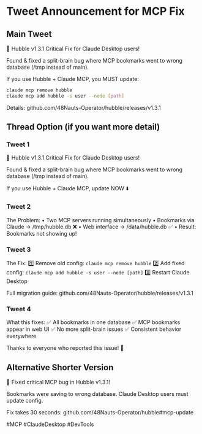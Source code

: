 # Tweet Announcement for MCP Fix

## Main Tweet

🚨 Hubble v1.3.1 Critical Fix for Claude Desktop users!

Found & fixed a split-brain bug where MCP bookmarks went to wrong database (/tmp instead of main).

If you use Hubble + Claude MCP, you MUST update:

```bash
claude mcp remove hubble
claude mcp add hubble -s user --node [path]
```

Details: github.com/48Nauts-Operator/hubble/releases/v1.3.1

## Thread Option (if you want more detail)

### Tweet 1
🚨 Hubble v1.3.1 Critical Fix for Claude Desktop users!

Found & fixed a split-brain bug where MCP bookmarks went to wrong database (/tmp instead of main).

If you use Hubble + Claude MCP, update NOW ⬇️

### Tweet 2
The Problem:
• Two MCP servers running simultaneously
• Bookmarks via Claude → /tmp/hubble.db ❌
• Web interface → /data/hubble.db ✅
• Result: Bookmarks not showing up!

### Tweet 3
The Fix:
1️⃣ Remove old config: `claude mcp remove hubble`
2️⃣ Add fixed config: `claude mcp add hubble -s user --node [path]`
3️⃣ Restart Claude Desktop

Full migration guide: github.com/48Nauts-Operator/hubble/releases/v1.3.1

### Tweet 4
What this fixes:
✅ All bookmarks in one database
✅ MCP bookmarks appear in web UI
✅ No more split-brain issues
✅ Consistent behavior everywhere

Thanks to everyone who reported this issue! 🙏

## Alternative Shorter Version

🔧 Fixed critical MCP bug in Hubble v1.3.1!

Bookmarks were saving to wrong database. Claude Desktop users must update config.

Fix takes 30 seconds:
github.com/48Nauts-Operator/hubble#mcp-update

#MCP #ClaudeDesktop #DevTools